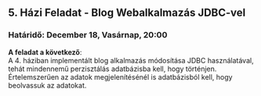 ## 5. Házi Feladat - Blog Webalkalmazás JDBC-vel
### Határidő: December 18, Vasárnap, 20:00

**A feladat a következő**:  
A 4. háziban implementált blog alkalmazás módosítása JDBC használatával, tehát mindennemű perzisztálás adatbázisba kell, hogy történjen.
Értelemszerűen az adatok megjelenítésénél is adatbázisból kell, hogy beolvassuk az adatokat.    
